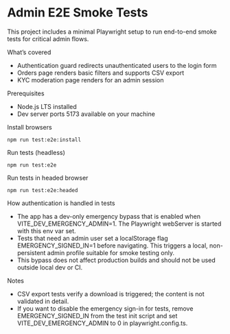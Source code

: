 # Admin E2E Smoke Tests

This project includes a minimal Playwright setup to run end-to-end smoke tests for critical admin flows.

What’s covered
- Authentication guard redirects unauthenticated users to the login form
- Orders page renders basic filters and supports CSV export
- KYC moderation page renders for an admin session

Prerequisites
- Node.js LTS installed
- Dev server ports 5173 available on your machine

Install browsers
```
npm run test:e2e:install
```

Run tests (headless)
```
npm run test:e2e
```

Run tests in headed browser
```
npm run test:e2e:headed
```

How authentication is handled in tests
- The app has a dev-only emergency bypass that is enabled when VITE_DEV_EMERGENCY_ADMIN=1. The Playwright webServer is started with this env var set.
- Tests that need an admin user set a localStorage flag EMERGENCY_SIGNED_IN=1 before navigating. This triggers a local, non-persistent admin profile suitable for smoke testing only.
- This bypass does not affect production builds and should not be used outside local dev or CI.

Notes
- CSV export tests verify a download is triggered; the content is not validated in detail.
- If you want to disable the emergency sign-in for tests, remove EMERGENCY_SIGNED_IN from the test init script and set VITE_DEV_EMERGENCY_ADMIN to 0 in playwright.config.ts.

